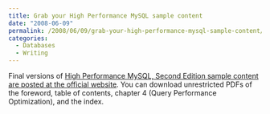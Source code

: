 ```yaml
---
title: Grab your High Performance MySQL sample content
date: "2008-06-09"
permalink: /2008/06/09/grab-your-high-performance-mysql-sample-content/
categories:
  - Databases
  - Writing
---
```

Final versions of [High Performance MySQL, Second Edition sample content are posted at the official website][1]. You can download unrestricted PDFs of the foreword, table of contents, chapter 4 (Query Performance Optimization), and the index.

 [1]: http://www.highperfmysql.com/
